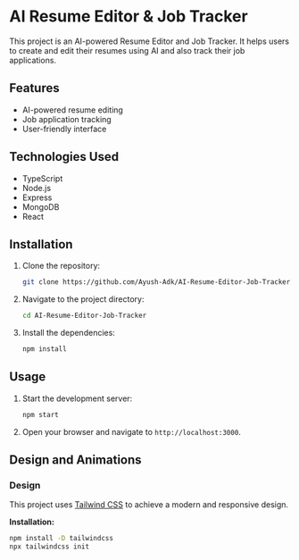 # AI Resume Editor & Job Tracker

This project is an AI-powered Resume Editor and Job Tracker. It helps users to create and edit their resumes using AI and also track their job applications.

## Features

- AI-powered resume editing
- Job application tracking
- User-friendly interface

## Technologies Used

- TypeScript
- Node.js
- Express
- MongoDB
- React

## Installation

1. Clone the repository:
    ```bash
    git clone https://github.com/Ayush-Adk/AI-Resume-Editor-Job-Tracker.git
    ```
2. Navigate to the project directory:
    ```bash
    cd AI-Resume-Editor-Job-Tracker
    ```
3. Install the dependencies:
    ```bash
    npm install
    ```

## Usage

1. Start the development server:
    ```bash
    npm start
    ```
2. Open your browser and navigate to `http://localhost:3000`.

## Design and Animations

### Design

This project uses [Tailwind CSS](https://tailwindcss.com/) to achieve a modern and responsive design.

**Installation:**
```bash
npm install -D tailwindcss
npx tailwindcss init
